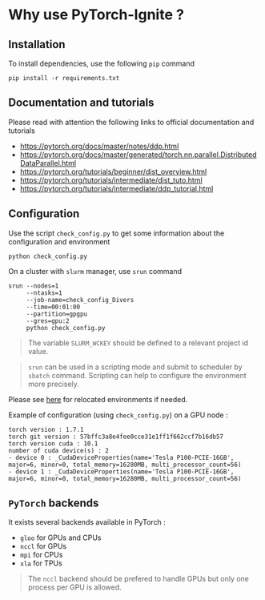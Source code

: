 # Why use PyTorch-Ignite ?

## Installation

To install dependencies, use the following `pip` command

```commandline
pip install -r requirements.txt 
```

## Documentation and tutorials

Please read with attention the following links to official documentation and tutorials 

* https://pytorch.org/docs/master/notes/ddp.html
* https://pytorch.org/docs/master/generated/torch.nn.parallel.DistributedDataParallel.html 
* https://pytorch.org/tutorials/beginner/dist_overview.html
* https://pytorch.org/tutorials/intermediate/dist_tuto.html
* https://pytorch.org/tutorials/intermediate/ddp_tutorial.html

## Configuration

Use the script `check_config.py` to get some information about the configuration and environment

```commandline
python check_config.py
```

On a cluster with `slurm` manager, use `srun` command 

```commandline
srun --nodes=1
     --ntasks=1
     --job-name=check_config_Divers
     --time=00:01:00 
     --partition=gpgpu
     --gres=gpu:2
     python check_config.py
```

> The variable `SLURM_WCKEY` should be defined to a relevant project id value.

> `srun` can be used in a scripting mode and submit to scheduler by `sbatch` command.
> Scripting can help to configure the environment more precisely.

Please see [here](basics/0_environment/README.md) for relocated environments if needed.

Example of configuration (using `check_config.py`) on a GPU node :

    torch version : 1.7.1
    torch git version : 57bffc3a8e4fee0cce31e1ff1f662ccf7b16db57
    torch version cuda : 10.1
    number of cuda device(s) : 2
    - device 0 : _CudaDeviceProperties(name='Tesla P100-PCIE-16GB', major=6, minor=0, total_memory=16280MB, multi_processor_count=56)
    - device 1 : _CudaDeviceProperties(name='Tesla P100-PCIE-16GB', major=6, minor=0, total_memory=16280MB, multi_processor_count=56)

## `PyTorch` backends

It exists several backends available in PyTorch :
* `gloo` for GPUs and CPUs
* `nccl` for GPUs
* `mpi` for CPUs
* `xla` for TPUs

> The `nccl` backend should be prefered to handle GPUs but only one process per GPU is allowed.

